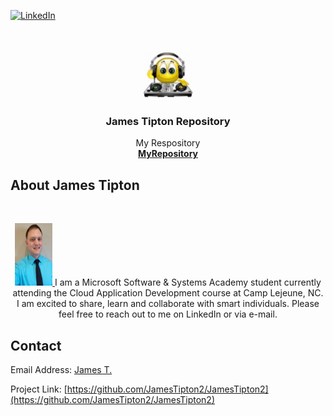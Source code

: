 <!--
*** Thanks for checking out the Best-README-Template. If you have a suggestion
*** that would make this better, please fork the repo and create a pull request
*** or simply open an issue with the tag "enhancement".
*** Thanks again! Now go create something AMAZING! :D
***
***
***
*** To avoid retyping too much info. Do a search and replace for the following:
*** github_username, repo_name, twitter_handle, email, project_title, project_description
-->



<!-- PROJECT SHIELDS -->
<!--
*** I'm using markdown "reference style" links for readability.
*** Reference links are enclosed in brackets [ ] instead of parentheses ( ).
*** See the bottom of this document for the declaration of the reference variables
*** for contributors-url, forks-url, etc. This is an optional, concise syntax you may use.
*** https://www.markdownguide.org/basic-syntax/#reference-style-links
-->
[![LinkedIn][linkedin-shield]][linkedin-url]



<!-- PROJECT LOGO -->
<br />
<p align="center">
  <a href="https://github.com/JamesTipton2/JamesTipton2">
    <img src="Images/smiley.png" alt="Logo" width="80" height="80">
  </a>

  <h3 align="center">James Tipton Repository</h3>

  <p align="center">
    My Respository
    <br />
    <a href="https://github.com/JamesTipton2/JamesTipton2"><strong>MyRepository</strong></a>
</p>

<!-- ABOUT THE PROJECT -->
## About James Tipton

<!-- Headshot -->
<br />
<p align="center">
  <a href="https://github.com/JamesTipton2/JamesTipton2">
    <img src="Images/Headshot.png" alt="Logo" width="60" height="100">
  </a>
I am a Microsoft Software & Systems Academy student currently attending the Cloud Application Development course at Camp Lejeune, NC.
I am excited to share, learn and collaborate with smart individuals.
Please feel free to reach out to me on LinkedIn or via e-mail.

<!-- CONTACT -->
## Contact

<p>Email Address: <a href="james.m.tipton.2@outlook.com">James T.</a></p>

Project Link: [https://github.com/JamesTipton2/JamesTipton2](https://github.com/JamesTipton2/JamesTipton2)

<!-- MARKDOWN LINKS & IMAGES -->
<!-- https://www.markdownguide.org/basic-syntax/#reference-style-links -->
[linkedin-shield]: https://img.shields.io/badge/-LinkedIn-black.svg?style=for-the-badge&logo=linkedin&colorB=555
[linkedin-url]: https://linkedin.com/in/james-m-tipton/
